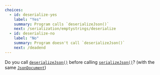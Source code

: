 ```yaml
---
choices:
  - id: deserialize-yes
    label: "Yes"
    summary: Program calls `deserializeJson()`
    next: /serialization/emptystrings/deserialize
  - id: deserialize-no
    label: "No"
    summary: Program doesn't call `deserializeJson()`
    next: /deadend
---
```


Do you call [`deserializeJson()`](/v6/api/json/deserializejson/) before calling [`serializeJson()`](/v6/api/json/serializejson/)? (with the same [`JsonDocument`](/v6/api/jsondocument/))